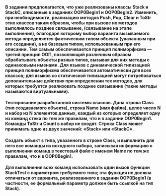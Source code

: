 #### В задании предполагается, что уже реализованы классы Stack и StackC, описанные в заданиях OOP0Begin1 и OOP0Begin2. Изменить, при необходимости, реализацию методов Push, Pop, Clear и ToStr этих классов таким образом, чтобы при вызове их методов выполнялось позднее связывание, (связывание на этапе выполнения), благодаря которому выбор варианта вызываемого метода определяется фактическим типом объекта (указанным при его создании), а не базовым типом, использованным при его описании. Тем самым обеспечивается принцип полиморфизма — третий принцип ООП, позволяющий различным образом обрабатывать объекты разных типов, вызывая для них методы с одинаковыми именами. Для языков с динамической типизацией принцип полиморфизма обеспечивается автоматически для всех классов; для языков со статической типизацией могут потребоваться дополнительные действия при определении тех методов, для которых требуется реализовать позднее связывание (такие методы называются виртуальными).

#### Тестирование разработанной системы классов. Дана строка Class (тип создаваемого объекта), строка Name (имя файла), целое число N и набор из N элементов данных, каждый из которых определяет одну из команд стека по тем же правилам, что и в задании OOP0Begin1. Команды ToStr и Count в набор не входят. Строка Class может принимать одно из двух значений: «Stack» или «StackC».

#### Создать объект s типа, указанного в строке Class, и выполнить для него все команды из исходного набора, записывая информацию о выполнении команд в текстовый файл с именем Name по тем же правилам, что и в OOP0Begin1.

#### Для выполнения всех команд использовать один вызов функции StackTest с параметром требуемого типа; эта функция не должна отличаться от варианта, реализованного в задании OOP0Begin1 (в частности, ее формальный параметр должен быть ссылкой на тип Stack). 